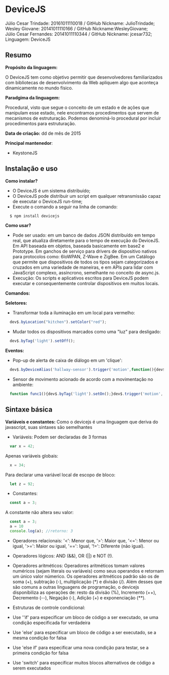 # DeviceJS

Júlio Cesar Trindade: 20161011110018 / GitHub Nickname: JulioTrindade;<br/>
Wesley Giovane: 20141011110166 / GitHub Nickname:WesleyGiovane;<br/>
Júlio Cesar Fernandes: 20141011110344 / GitHub Nickname: jcesar732;<br/>
Linguagem: DeviceJS

## Resumo

**Propósito da linguagem:** 

O DeviceJS tem como objetivo permitir que desenvolvedores familiarizados com bibliotecas de desenvolvimento da Web apliquem algo que aconteça dinamicamente no mundo físico.

**Paradgima da linguagem:** 

Procedural, visto que segue o conceito de um estado e de ações que manipulam esse estado, nele encontramos procedimentos que servem de mecanismos de estruturação. Podemos denominá-lo procedural por incluir procedimentos para estruturação.

**Data de criação:**
dd de mês de 2015

**Principal mantenedor**: 
- KeystoneJS

## Instalação e uso

**Como instalar?**
- O DeviceJS é um sistema distribuído;
- O DeviceJS pode distribuir um script em qualquer retransmissão capaz de executar o DeviceJS run-time;
- Execute o comando a seguir na linha de comando:
```js
  $ npm install devicejs
```
**Como usar?**
- Pode ser usado: em um banco de dados JSON distribuído em tempo real, que atualiza diretamente para o tempo de execução do DeviceJS. Em API baseada em objetos, baseada basicamente em base2 e Prototype. Em ganchos de serviço para drivers de dispositivo nativos para protocolos como: 6loWPAN, Z-Wave e ZigBee. Em um Catálogo que permite que dispositivos de todos os tipos sejam categorizados e cruzados em uma variedade de maneiras, e em APIs para lidar com JavaScript complexo, assíncrono, semelhante no conceito de  async.js.
- Execução: Os scripts e aplicativos escritos para DeviceJS podem executar e consequentemente controlar dispositivos em muitos locais. 
   
**Comandos:**
   
**Seletores:**
- Transformar toda a iluminação em um local para vermelho:
```js
  dev$.byLocation("kitchen").setColor("red");
```
- Mudar todos os dispositivos marcados como uma "luz" para desligado:
```js
  dev$.byTag('light').setOff();
```
**Eventos:**
- Pop-up de alerta de caixa de diálogo em um 'clique':
```js
  dev$.byDeviceAlias('hallway-sensor').trigger('motion',function(){dev$.byLocation('hallway').setOn();});
```
- Sensor de movimento acionado de acordo com a movimentação no ambiente:
```js
  function func1(){dev$.byTag('light').setOn();}dev$.trigger('motion', func1);
```
## Sintaxe básica

**Variáveis e constantes:**
Como o devicejs é uma linguagem que deriva do javascript, suas sintaxes são semelhantes
- Variáveis: Podem ser declaradas de 3 formas
```js
  var x = 42;
```
Apenas variáveis globais:
```js
  x = 34;
```
Para declarar uma variável local de escopo de bloco:
```js
  let z = 92;
```
- Constantes: 
```js
  const a = 3;
```
A constante não altera seu valor:
```js
  const a = 3;
  a = 10
  console.log(a); //retorno: 3
```

- Operadores relacionais:
'<': Menor que, '>': Maior que, '<=': Menor ou igual, '>=': Maior ou igual, '==': Igual, '!=': Diferente (não igual).

- Operadores lógicos:
AND (&&), OR (||) e NOT (!).

- Operadores aritméticos:
Operadores aritméticos tomam valores numéricos (sejam literais ou variáveis) como seus operandos e retornam um único valor númerico. Os operadores aritméticos padrão são os de soma (+), subtração (-), multiplicação (*) e divisão (/). Além desses que são comuns a outras linguagens de programação, o devicejs disponibiliza as operações de: resto da divisão (%), Incremento (++), Decremento (--), Negação (-), Adição (+) e exponenciação (**).

- Estruturas de controle condicional:
- Use ''if' para especificar um bloco de código a ser executado, se uma condição especificada for verdadeira
- Use 'else' para especificar um bloco de código a ser executado, se a mesma condição for falsa
- Use 'else if' para especificar uma nova condição para testar, se a primeira condição for falsa
- Use 'switch' para especificar muitos blocos alternativos de código a serem executados

